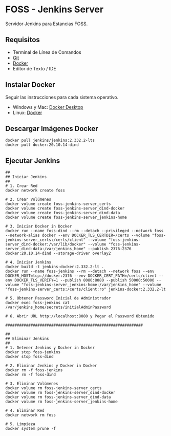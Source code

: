 # FOSS - Jenkins Server
Servidor Jenkins para Estancias FOSS.


## Requisitos
* Terminal de Línea de Comandos
* [Git](https://git-scm.com/)
* [Docker](https://www.docker.com/)
* Editor de Texto / IDE


## Instalar Docker
Seguir las instrucciones para cada sistema operativo.
* Windows y Mac: [Docker Desktop](https://www.docker.com/get-started/) 
* Linux: [Docker](https://docs.docker.com/engine/install/)


## Descargar Imágenes Docker
```shell
docker pull jenkins/jenkins:2.332.2-lts
docker pull docker:20.10.14-dind
```


## Ejecutar Jenkins
```shell
##
## Iniciar Jenkins
##
# 1. Crear Red
docker network create foss

# 2. Crear Volúmenes
docker volume create foss-jenkins-server_certs
docker volume create foss-jenkins-server_dind-docker
docker volume create foss-jenkins-server_dind-data
docker volume create foss-jenkins-server_jenkins-home

# 3. Iniciar Docker in Docker
docker run --name foss-dind --rm --detach --privileged --network foss --network-alias docker --env DOCKER_TLS_CERTDIR=/certs --volume "foss-jenkins-server_certs:/certs/client" --volume "foss-jenkins-server_dind-docker:/var/lib/docker" --volume "foss-jenkins-server_dind-data:/var/jenkins_home" --publish 2376:2376 docker:20.10.14-dind --storage-driver overlay2

# 4. Iniciar Jenkins
docker build -t jenkins-docker:2.332.2-lt .
docker run --name foss-jenkins --rm --detach --network foss --env DOCKER_HOST=tcp://docker:2376 --env DOCKER_CERT_PATH=/certs/client --env DOCKER_TLS_VERIFY=1 --publish 8080:8080 --publish 50000:50000 --volume "foss-jenkins-server_jenkins-home:/var/jenkins_home" --volume "foss-jenkins-server_certs:/certs/client:ro" jenkins-docker:2.332.2-lt

# 5. Obtener Password Inicial de Administrador
docker exec foss-jenkins cat /var/jenkins_home/secrets/initialAdminPassword

# 6. Abrir URL http://localhost:8080 y Pegar el Password Obtenido

############################################################

##
## Eliminar Jenkins
##
# 1. Detener Jenkins y Docker in Docker
docker stop foss-jenkins
docker stop foss-dind

# 2. Eliminar Jenkins y Docker in Docker
docker rm -f foss-jenkins
docker rm -f foss-dind

# 3. Eliminar Volúmenes
docker volume rm foss-jenkins-server_certs
docker volume rm foss-jenkins-server_dind-docker
docker volume rm foss-jenkins-server_dind-data
docker volume rm foss-jenkins-server_jenkins-home

# 4. Eliminar Red
docker network rm foss

# 5. Limpieza
docker system prune -f
```
